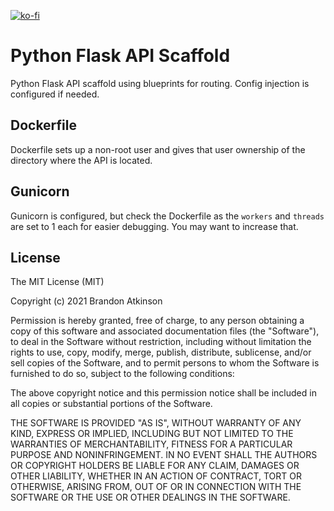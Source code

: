 [![ko-fi](https://ko-fi.com/img/githubbutton_sm.svg)](https://ko-fi.com/O5O63ENS7)

# Python Flask API Scaffold
Python Flask API scaffold using blueprints for routing. Config injection is configured if needed.

## Dockerfile
Dockerfile sets up a non-root user and gives that user ownership of the directory where the API is located.

## Gunicorn
Gunicorn is configured, but check the Dockerfile as the `workers` and `threads` are set to 1 each for easier debugging. You may want to increase that. 

## License
 
The MIT License (MIT)

Copyright (c) 2021 Brandon Atkinson

Permission is hereby granted, free of charge, to any person obtaining a copy of this software and associated documentation files (the "Software"), to deal in the Software without restriction, including without limitation the rights to use, copy, modify, merge, publish, distribute, sublicense, and/or sell copies of the Software, and to permit persons to whom the Software is furnished to do so, subject to the following conditions:

The above copyright notice and this permission notice shall be included in all copies or substantial portions of the Software.

THE SOFTWARE IS PROVIDED "AS IS", WITHOUT WARRANTY OF ANY KIND, EXPRESS OR IMPLIED, INCLUDING BUT NOT LIMITED TO THE WARRANTIES OF MERCHANTABILITY, FITNESS FOR A PARTICULAR PURPOSE AND NONINFRINGEMENT. IN NO EVENT SHALL THE AUTHORS OR COPYRIGHT HOLDERS BE LIABLE FOR ANY CLAIM, DAMAGES OR OTHER LIABILITY, WHETHER IN AN ACTION OF CONTRACT, TORT OR OTHERWISE, ARISING FROM, OUT OF OR IN CONNECTION WITH THE SOFTWARE OR THE USE OR OTHER DEALINGS IN THE SOFTWARE.
